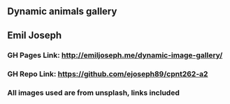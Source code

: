## Dynamic animals gallery
## Emil Joseph


### GH Pages Link: http://emiljoseph.me/dynamic-image-gallery/
### GH Repo Link: https://github.com/ejoseph89/cpnt262-a2


### All images used are from unsplash, links included

